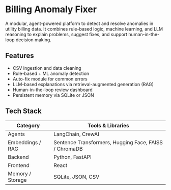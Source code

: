 # Billing Anomaly Fixer

A modular, agent-powered platform to detect and resolve anomalies in utility billing data. It combines rule-based logic, machine learning, and LLM reasoning to explain problems, suggest fixes, and support human-in-the-loop decision making.

## Features

- CSV ingestion and data cleaning
- Rule-based + ML anomaly detection
- Auto-fix module for common errors
- LLM-based explanations via retrieval-augmented generation (RAG)
- Human-in-the-loop review dashboard
- Persistent memory via SQLite or JSON

## Tech Stack

| Category             | Tools & Libraries                                  |
|----------------------|----------------------------------------------------|
| Agents               | LangChain, CrewAI                                  |
| Embeddings / RAG     | Sentence Transformers, Hugging Face, FAISS / ChromaDB |
| Backend              | Python, FastAPI                                    |
| Frontend             | React                                              |
| Memory / Storage     | SQLite, JSON, CSV                                  |
